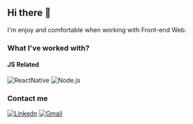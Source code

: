 ## Hi there 👋

<!--
**TanNgo811/TanNgo811** is a ✨ _special_ ✨ repository because its `README.md` (this file) appears on your GitHub profile.

Here are some ideas to get you started:

- 🔭 I’m currently working on ...
- 🌱 I’m currently learning ...
- 👯 I’m looking to collaborate on ...
- 🤔 I’m looking for help with ...
- 💬 Ask me about ...
- 📫 How to reach me: ...
- 😄 Pronouns: ...
- ⚡ Fun fact: ...
-->

I'm enjoy and comfortable when working with Front-end Web.

### What I've worked with?

#### JS Related
![ReactNative](https://img.shields.io/badge/React-61DAFB?logo=react&logoColor=white&style=flat)
![Node.js](https://img.shields.io/badge/Node.js-5FA04E?logo=nodedotjs&logoColor=white&style=flat)
<br/>


### Contact me

[![Linkedn](https://img.shields.io/badge/Linkedin-0A66C2?logo=linkedin&logoColor=white&style=flat)](https://www.linkedin.com/in/tanngo811/)
[![Gmail](https://img.shields.io/badge/Gmail-D14836?logo=gmail&logoColor=white&style=flat)](mailto:ngotientan811@gmail.com)

<!--
### Github Stats

[![Blurk's github stats](https://github-readme-stats.vercel.app/api?username=TanNgo811&show_icons=true&theme=dark)](https://github.com/anuraghazra/github-readme-stats)

-->
